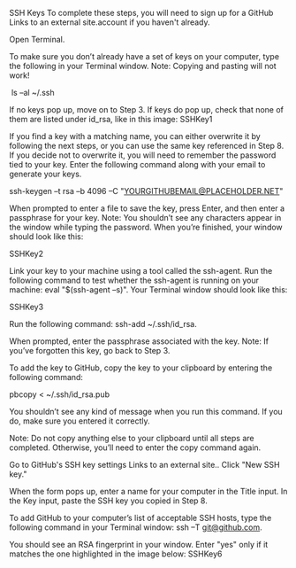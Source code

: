 SSH Keys
To complete these steps, you will need to sign up for a GitHub Links to an external site.account if you haven't already.

Open Terminal.

To make sure you don’t already have a set of keys on your computer, type the following in your Terminal window. Note: Copying and pasting will not work!

​ ls –al ~/.ssh

If no keys pop up, move on to Step 3.
If keys do pop up, check that none of them are listed under id_rsa, like in this image:
SSHKey1

If you find a key with a matching name, you can either overwrite it by following the next steps, or you can use the same key referenced in Step 8. If you decide not to overwrite it, you will need to remember the password tied to your key.
Enter the following command along with your email to generate your keys.

ssh-keygen –t rsa –b 4096 –C "YOURGITHUBEMAIL@PLACEHOLDER.NET"

When prompted to enter a file to save the key, press Enter, and then enter a passphrase for your key. Note: You shouldn’t see any characters appear in the window while typing the password. When you’re finished, your window should look like this:

SSHKey2

Link your key to your machine using a tool called the ssh-agent. Run the following command to test whether the ssh-agent is running on your machine: eval "$(ssh-agent –s)". Your Terminal window should look like this:

SSHKey3

Run the following command: ssh-add ~/.ssh/id_rsa.

When prompted, enter the passphrase associated with the key. Note: If you’ve forgotten this key, go back to Step 3.

To add the key to GitHub, copy the key to your clipboard by entering the following command:

pbcopy < ~/.ssh/id_rsa.pub

You shouldn’t see any kind of message when you run this command. If you do, make sure you entered it correctly.

Note: Do not copy anything else to your clipboard until all steps are completed. Otherwise, you’ll need to enter the copy command again.

Go to GitHub's SSH key settings Links to an external site.. Click "New SSH key."

When the form pops up, enter a name for your computer in the Title input. In the Key input, paste the SSH key you copied in Step 8.

To add GitHub to your computer’s list of acceptable SSH hosts, type the following command in your Terminal window: ssh –T git@github.com.

You should see an RSA fingerprint in your window. Enter "yes" only if it matches the one highlighted in the image below:
SSHKey6